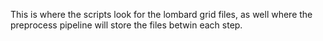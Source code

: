 This is where the scripts look for the lombard grid files, as well where the preprocess pipeline will store the files betwin each step.